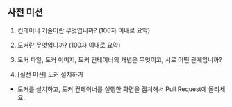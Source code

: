 ## 사전 미션
1. 컨테이너 기술이란 무엇입니까? (100자 이내로 요약)


2. 도커란 무엇입니까? (100자 이내로 요약)


3. 도커 파일, 도커 이미지, 도커 컨테이너의 개념은 무엇이고, 서로 어떤 관계입니까?


4. [실전 미션] 도커 설치하기
- 도커를 설치하고, 도커 컨테이너를 실행한 화면을 캡쳐해서 Pull Request에 올리세요.

